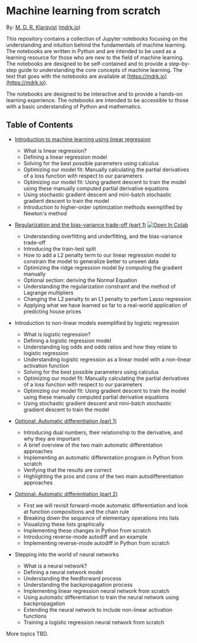 # Machine learning from scratch

By: [M. D. R. Klarqvist](https://twitter.com/marcusklarqvist) ([mdrk.io](https://mdrk.io))

This repository contains a collection of Jupyter notebooks focusing on the understanding and intuition behind the fundamentals of machine learning. The notebooks are written in Python and are intended to be used as a learning resource for those who are new to the field of machine learning. The notebooks are designed to be self-contained and to provide a step-by-step guide to understanding the core concepts of machine learning. The text that goes with the notebooks are available at [https://mdrk.io](https://mdrk.io).

 The notebooks are designed to be interactive and to provide a hands-on learning experience. The notebooks are intended to be accessible to those with a basic understanding of Python and mathematics.

## Table of Contents

* [Introduction to machine learning using linear regression](https://mdrk.io/introduction-to-machine-learning-using-linear-regression/)
    * What is linear regression?
    * Defining a linear regression model
    * Solving for the best possible parameters using calculus
    * Optimizing our model fit: Manually calculating the partial derivatives of a loss function with respect to our parameters
    * Optimizing our model fit: Using gradient descent to train the model using these manually computed partial derivative equations
    * Using stochastic gradient descent and mini-batch stochastic gradient descent to train the model
    * Introduction to higher-order optimization methods exemplified by Newton's method

* [Regularization and the bias-variance trade-off (part 1)](https://mdrk.io/regularization-in-machine-learning-part1/) [![Open In Colab](https://colab.research.google.com/assets/colab-badge.svg)](https://colab.research.google.com/github/mklarqvist/machine-learning-from-scratch/regularization/regularization.ipynb)
    * Understanding overfitting and underfitting, and the bias-variance trade-off
    * Introducing the train-test split
    * How to add a L2 penalty term to our linear regression model to constrain the model to generalize better to unseen data
    * Optimizing the ridge regression model by computing the gradient manually
    * Optional section: deriving the Normal Equation
    * Understanding the regularization constraint and the method of Lagrange multipliers
    * Changing the L2 penalty to an L1 penalty to perfom Lasso regression
    * Applying what we have learned so far to a real-world application of predicting house prices

* Introduction to non-linear models exemplified by logistic regression
    * What is logistic regression?
    * Defining a logistic regression model
    * Understanding log odds and odds ratios and how they relate to logistic regression
    * Understanding logistic regression as a linear model with a non-linear activation function
    * Solving for the best possible parameters using calculus
    * Optimizing our model fit: Manually calculating the partial derivatives of a loss function with respect to our parameters
    * Optimizing our model fit: Using gradient descent to train the model using these manually computed partial derivative equations
    * Using stochastic gradient descent and mini-batch stochastic gradient descent to train the model

* [Optional: Automatic differentiation (part 1)](https://mdrk.io/introduction-to-automatic-differentiation/)
    * Introducing dual numbers, their relationship to the derivative, and why they are important
    * A brief overview of the two main automatic differentation approaches
    * Implementing an automatic differentation program in Python from scratch
    * Verifying that the results are correct
    * Highlighting the pros and cons of the two main autodifferentiation approaches

* [Optional: Automatic differentiation (part 2)](https://mdrk.io/introduction-to-automatic-differentiation-part2/)
    * First we will revisit forward-mode automatic differentiation and look at function compositions and the chain rule
    * Breaking down the sequence of elementary operations into lists
    * Visualizing these lists graphically
    * Implementing these changes in Python from scratch
    * Introducing reverse-mode autodiff and an example
    * Implementing reverse-mode autodiff in Python from scratch

* Stepping into the world of neural networks
    * What is a neural network?
    * Defining a neural network model
    * Understanding the feedforward process
    * Understanding the backpropagation process
    * Implementing linear regression neural network from scratch
    * Using automatic differentiation to train the neural network using backpropagation
    * Extending the neural network to include non-linear activation functions
    * Training a logistic regression neural network from scratch


More topics TBD.
